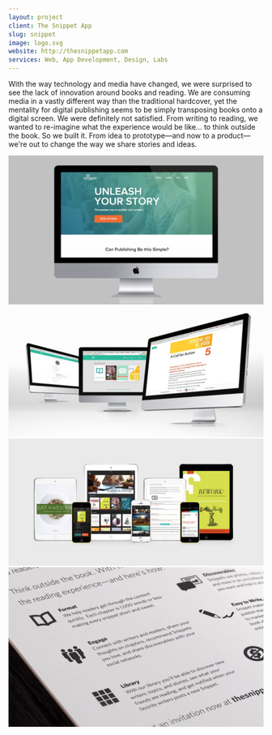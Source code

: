 ```yaml
---
layout: project
client: The Snippet App
slug: snippet
image: logo.svg 
website: http://thesnippetapp.com
services: Web, App Development, Design, Labs
---
```


With the way technology and media have changed, we were surprised to see the lack of innovation around books and reading. We are consuming media in a vastly different way than the traditional hardcover, yet the mentality for digital publishing seems to be simply transposing books onto a digital screen. We were definitely not satisfied. From writing to reading, we wanted to re-imagine what the experience would be like... to think outside the book. So we built it. From idea to prototype—and now to a product—we're out to change the way we share stories and ideas.

![snippet](/images/client-assets/snippet/01.jpg)
![snippet](/images/client-assets/snippet/02.jpg)
![snippet](/images/client-assets/snippet/03.jpg)
![snippet](/images/client-assets/snippet/04.jpg)

